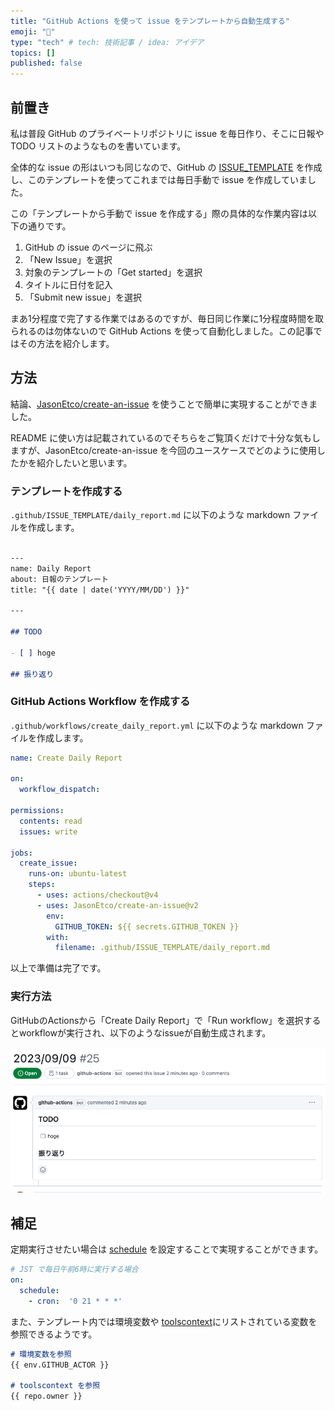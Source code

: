 ```yaml
---
title: "GitHub Actions を使って issue をテンプレートから自動生成する"
emoji: "👋"
type: "tech" # tech: 技術記事 / idea: アイデア
topics: []
published: false
---
```


## 前置き

私は普段 GitHub のプライベートリポジトリに issue を毎日作り、そこに日報や TODO リストのようなものを書いています。

全体的な issue の形はいつも同じなので、GitHub の [ISSUE_TEMPLATE](https://docs.github.com/ja/communities/using-templates-to-encourage-useful-issues-and-pull-requests/manually-creating-a-single-issue-template-for-your-repository) を作成し、このテンプレートを使ってこれまでは毎日手動で issue を作成していました。

この「テンプレートから手動で issue を作成する」際の具体的な作業内容は以下の通りです。

1. GitHub の issue のページに飛ぶ
2. 「New Issue」を選択
3. 対象のテンプレートの「Get started」を選択
4. タイトルに日付を記入
5. 「Submit new issue」を選択

まあ1分程度で完了する作業ではあるのですが、毎日同じ作業に1分程度時間を取られるのは勿体ないので GitHub Actions を使って自動化しました。この記事ではその方法を紹介します。

## 方法

結論、[JasonEtco/create-an-issue](https://github.com/JasonEtco/create-an-issue) を使うことで簡単に実現することができました。

README に使い方は記載されているのでそちらをご覧頂くだけで十分な気もしますが、JasonEtco/create-an-issue を今回のユースケースでどのように使用したかを紹介したいと思います。

### テンプレートを作成する

`.github/ISSUE_TEMPLATE/daily_report.md` に以下のような markdown ファイルを作成します。

```md

---
name: Daily Report
about: 日報のテンプレート
title: "{{ date | date('YYYY/MM/DD') }}"

---

## TODO

- [ ] hoge

## 振り返り

```

### GitHub Actions Workflow を作成する

`.github/workflows/create_daily_report.yml` に以下のような markdown ファイルを作成します。

```yml
name: Create Daily Report

on:
  workflow_dispatch:

permissions:
  contents: read
  issues: write 

jobs:
  create_issue:
    runs-on: ubuntu-latest
    steps:
      - uses: actions/checkout@v4
      - uses: JasonEtco/create-an-issue@v2
        env:
          GITHUB_TOKEN: ${{ secrets.GITHUB_TOKEN }}
        with:
          filename: .github/ISSUE_TEMPLATE/daily_report.md
```

以上で準備は完了です。

### 実行方法

GitHubのActionsから「Create Daily Report」で「Run workflow」を選択するとworkflowが実行され、以下のようなissueが自動生成されます。

![image](/images/5f395913671d64-1.png)

## 補足

定期実行させたい場合は [schedule](https://docs.github.com/en/actions/using-workflows/events-that-trigger-workflows#schedule) を設定することで実現することができます。

```yml
# JST で毎日午前6時に実行する場合
on:
  schedule:
    - cron:  '0 21 * * *'
```

また、テンプレート内では環境変数や [toolscontext](https://github.com/JasonEtco/actions-toolkit#toolscontext)にリストされている変数を参照できるようです。

```md
# 環境変数を参照
{{ env.GITHUB_ACTOR }}

# toolscontext を参照
{{ repo.owner }}
```
